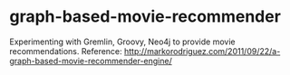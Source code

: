 # graph-based-movie-recommender
Experimenting with Gremlin, Groovy, Neo4j to provide movie recommendations.
Reference: http://markorodriguez.com/2011/09/22/a-graph-based-movie-recommender-engine/
